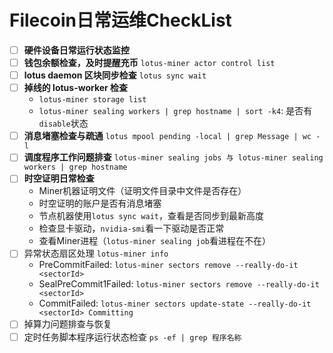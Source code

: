 # Filecoin日常运维CheckList

- [ ] **硬件设备日常运行状态监控**
- [ ] **钱包余额检查，及时提醒充币** `lotus-miner actor control list`
- [ ] **lotus daemon 区块同步检查** `lotus sync wait`
- [ ] **掉线的 lotus-worker 检查**
  - `lotus-miner storage list`
  - `lotus-miner sealing workers | grep hostname | sort -k4`: 是否有`disable`状态
- [ ] **消息堵塞检查与疏通**
  `lotus mpool pending -local | grep Message | wc -l`
- [ ] **调度程序工作问题排查**
  `lotus-miner sealing jobs 与 lotus-miner sealing workers | grep hostname`
- [ ] **时空证明日常检查**
  - Miner机器证明文件（证明文件目录中文件是否存在）
  - 时空证明的账户是否有消息堵塞
  - 节点机器使用`lotus sync wait`，查看是否同步到最新高度
  - 检查显卡驱动，`nvidia-smi`看一下驱动是否正常
  - 查看Miner进程（`lotus-miner sealing job`看进程在不在）
- [ ] 异常状态扇区处理 `lotus-miner info`
  - PreCommitFailed: `lotus-miner sectors remove --really-do-it <sectorId>`
  - SealPreCommit1Failed: `lotus-miner sectors remove --really-do-it <sectorId>`
  - CommitFailed: `lotus-miner sectors update-state --really-do-it <sectorId> Committing`
- [ ] 掉算力问题排查与恢复
- [ ] 定时任务脚本程序运行状态检查
  `ps -ef | grep 程序名称`
